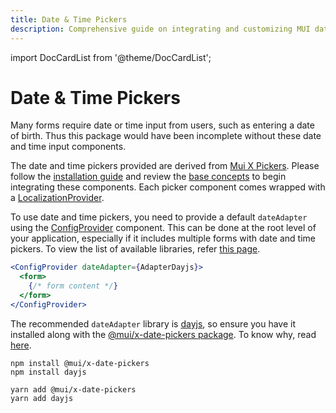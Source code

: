```yaml
---
title: Date & Time Pickers
description: Comprehensive guide on integrating and customizing MUI date and time pickers for efficient form input handling.
---
```


import DocCardList from '@theme/DocCardList';

# Date & Time Pickers

Many forms require date or time input from users, such as entering a date of birth. Thus this package would have been incomplete without these date and time input components.

The date and time pickers provided are derived from [Mui X Pickers](https://mui.com/x/react-date-pickers/). Please follow the [installation guide](https://mui.com/x/react-date-pickers/getting-started/) and review the [base concepts](https://mui.com/x/react-date-pickers/base-concepts/)  to begin integrating these components. Each picker component comes wrapped with a [LocalizationProvider](https://mui.com/x/api/date-pickers/localization-provider/).

To use date and time pickers, you need to provide a default `dateAdapter` 
using the [ConfigProvider](../../customization) component. This can be done at the root level of your application, especially if it includes multiple forms with date and time pickers. To view the list of available libraries, refer [this page](https://mui.com/x/react-date-pickers/base-concepts/#available-libraries).

```jsx
<ConfigProvider dateAdapter={AdapterDayjs}>
  <form>
    {/* form content */}
  </form>
</ConfigProvider>
```

The recommended `dateAdapter` library is [dayjs](https://www.npmjs.com/package/dayjs), so ensure you have it installed along with the [@mui/x-date-pickers package](https://www.npmjs.com/package/@mui/x-date-pickers).
To know why, read [here](https://mui.com/x/react-date-pickers/base-concepts/#recommended-library).

```
npm install @mui/x-date-pickers
npm install dayjs
```
```
yarn add @mui/x-date-pickers
yarn add dayjs
```

<DocCardList />